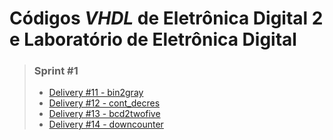 # Códigos *VHDL* de Eletrônica Digital 2 e Laboratório de Eletrônica Digital


> ### Sprint #1
>
> - [Delivery #11 - bin2gray](https://github.com/abriciof/ED2-e-LED/blob/main/bin2gray.vhd)
> - [Delivery #12 - cont_decres](https://github.com/abriciof/ED2-e-LED/blob/main/cont_decres.vhd)
> - [Delivery #13 - bcd2twofive](https://github.com/abriciof/ED2-e-LED/blob/main/bcd2twofive.vhd)
> - [Delivery #14 - downcounter](https://github.com/abriciof/ED2-e-LED/blob/main/downcounter.vhd)

